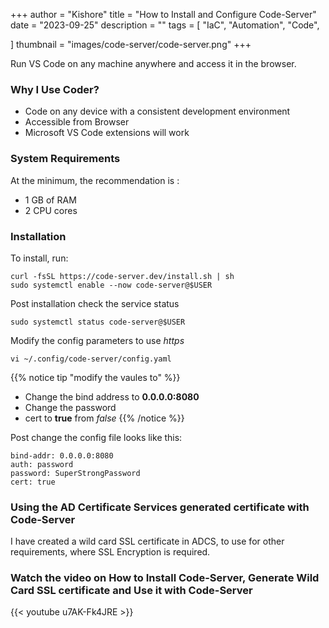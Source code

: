 +++
author = "Kishore"
title = "How to Install and Configure Code-Server"
date = "2023-09-25"
description = ""
tags = [
    "IaC",
    "Automation",
    "Code",

]
thumbnail = "images/code-server/code-server.png"
+++

Run VS Code on any machine anywhere and access it in the browser.


### Why I Use Coder?
* Code on any device with a consistent development environment
* Accessible from Browser
* Microsoft VS Code extensions will work



### System Requirements

At the minimum, the recommendation is :

* 1 GB of RAM
* 2 CPU cores

### Installation

To install, run:
```
curl -fsSL https://code-server.dev/install.sh | sh
sudo systemctl enable --now code-server@$USER
```

Post installation check the service status

```
sudo systemctl status code-server@$USER
```
Modify the config parameters to use *https*
```
vi ~/.config/code-server/config.yaml
```

{{% notice tip "modify the vaules to" %}}
* Change the bind address to **0.0.0.0:8080**
* Change the password
* cert to **true** from *false*
{{% /notice %}}

Post change the config file looks like this:
```
bind-addr: 0.0.0.0:8080
auth: password
password: SuperStrongPassword
cert: true
```
### Using the AD Certificate Services generated certificate with Code-Server

I have created a wild card SSL certificate in ADCS, to use for other requirements, where SSL Encryption is required.

### Watch the video on How to Install Code-Server, Generate Wild Card SSL certificate and Use it with Code-Server

{{< youtube u7AK-Fk4JRE >}}

<br>


